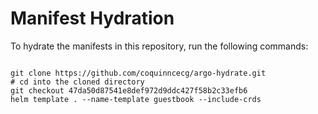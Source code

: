 
# Manifest Hydration

To hydrate the manifests in this repository, run the following commands:

```shell

git clone https://github.com/coquinncecg/argo-hydrate.git
# cd into the cloned directory
git checkout 47da50d87541e8def972d9ddc427f58b2c33efb6
helm template . --name-template guestbook --include-crds
```